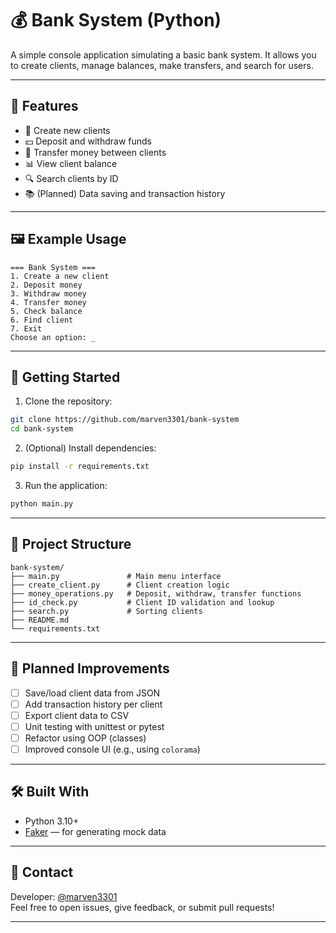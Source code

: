 # 💰 Bank System (Python)

A simple console application simulating a basic bank system. It allows you to create clients, manage balances, make transfers, and search for users.

---

## 📌 Features

- 👤 Create new clients
- 💵 Deposit and withdraw funds
- 🔁 Transfer money between clients
- 📊 View client balance
- 🔍 Search clients by ID
- 📚 (Planned) Data saving and transaction history

---

## 🖼️ Example Usage

```
=== Bank System ===
1. Create a new client
2. Deposit money
3. Withdraw money
4. Transfer money
5. Check balance
6. Find client
7. Exit
Choose an option: _
```

---

## 🚀 Getting Started

1. Clone the repository:

```bash
git clone https://github.com/marven3301/bank-system
cd bank-system
```

2. (Optional) Install dependencies:

```bash
pip install -r requirements.txt
```

3. Run the application:

```bash
python main.py
```

---

## 📂 Project Structure

```
bank-system/
├── main.py               # Main menu interface
├── create_client.py      # Client creation logic
├── money_operations.py   # Deposit, withdraw, transfer functions
├── id_check.py           # Client ID validation and lookup
├── search.py             # Sorting clients
├── README.md
└── requirements.txt
```

---

## 🧩 Planned Improvements

- [ ] Save/load client data from JSON
- [ ] Add transaction history per client
- [ ] Export client data to CSV
- [ ] Unit testing with unittest or pytest
- [ ] Refactor using OOP (classes)
- [ ] Improved console UI (e.g., using `colorama`)

---

## 🛠️ Built With

- Python 3.10+
- [Faker](https://faker.readthedocs.io/en/master/) — for generating mock data

---

## 🤝 Contact

Developer: [@marven3301](https://github.com/marven3301)  
Feel free to open issues, give feedback, or submit pull requests!

---